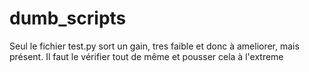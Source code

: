 # dumb_scripts

Seul le fichier test.py sort un gain, tres faible et donc à ameliorer, mais présent.
Il faut le vérifier tout de même et pousser cela à l'extreme
